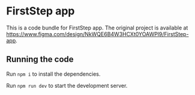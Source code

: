 
  # FirstStep app

  This is a code bundle for FirstStep app. The original project is available at https://www.figma.com/design/NkWQE6B4W3HCXt0YOAWPl9/FirstStep-app.

  ## Running the code

  Run `npm i` to install the dependencies.

  Run `npm run dev` to start the development server.
  